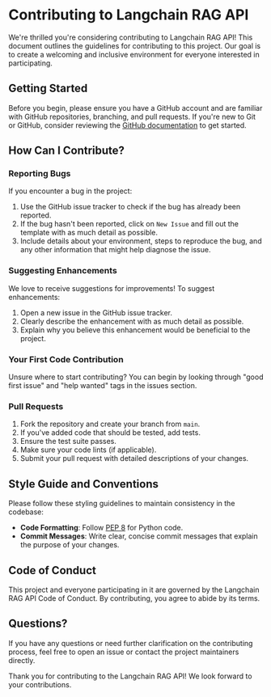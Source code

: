 # Contributing to Langchain RAG API

We're thrilled you're considering contributing to Langchain RAG API! This document outlines the guidelines for contributing to this project. Our goal is to create a welcoming and inclusive environment for everyone interested in participating.

## Getting Started

Before you begin, please ensure you have a GitHub account and are familiar with GitHub repositories, branching, and pull requests. If you're new to Git or GitHub, consider reviewing the [GitHub documentation](https://docs.github.com/en/get-started) to get started.

## How Can I Contribute?

### Reporting Bugs

If you encounter a bug in the project:

1. Use the GitHub issue tracker to check if the bug has already been reported.
2. If the bug hasn't been reported, click on `New Issue` and fill out the template with as much detail as possible.
3. Include details about your environment, steps to reproduce the bug, and any other information that might help diagnose the issue.

### Suggesting Enhancements

We love to receive suggestions for improvements! To suggest enhancements:

1. Open a new issue in the GitHub issue tracker.
2. Clearly describe the enhancement with as much detail as possible.
3. Explain why you believe this enhancement would be beneficial to the project.

### Your First Code Contribution

Unsure where to start contributing? You can begin by looking through "good first issue" and "help wanted" tags in the issues section.

### Pull Requests

1. Fork the repository and create your branch from `main`.
2. If you've added code that should be tested, add tests.
3. Ensure the test suite passes.
4. Make sure your code lints (if applicable).
5. Submit your pull request with detailed descriptions of your changes.

## Style Guide and Conventions

Please follow these styling guidelines to maintain consistency in the codebase:

- **Code Formatting**: Follow [PEP 8](https://www.python.org/dev/peps/pep-0008/) for Python code.
- **Commit Messages**: Write clear, concise commit messages that explain the purpose of your changes.

## Code of Conduct

This project and everyone participating in it are governed by the Langchain RAG API Code of Conduct. By contributing, you agree to abide by its terms.

## Questions?

If you have any questions or need further clarification on the contributing process, feel free to open an issue or contact the project maintainers directly.

Thank you for contributing to the Langchain RAG API! We look forward to your contributions.

